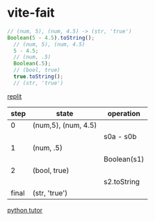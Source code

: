 # vite-fait

```js
// (num, 5), (num, 4.5) -> (str, 'true')
Boolean(5 - 4.5).toString();
  // (num, 5), (num, 4.5)
  5 - 4.5;
  // (num, .5)
  Boolean(.5);
  // (bool, true)
  true.toString();
  // (str, 'true')

```

[replit](https://repl.it/@colevandersWands/vite-fait)

| step | state  | operation |
|---|---|---|
| 0 | (num,5), (num, 4.5) | |
| | | s0a - s0b |
| 1 | (num, .5) | | 
| | | Boolean(s1) |
| 2 | (bool, true) | | 
| | | s2.toString |
| final | (str, 'true') ||

[python tutor](https://goo.gl/6y2DHE)
